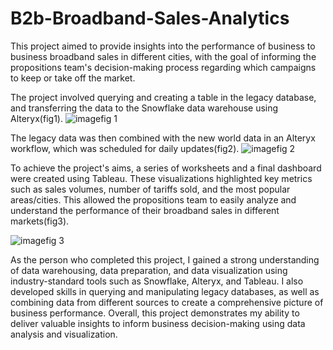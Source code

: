 # B2b-Broadband-Sales-Analytics

This project aimed to provide insights into the performance of business to business broadband sales in different cities, with the goal of informing the propositions team's decision-making process regarding which campaigns to keep or take off the market. 

The project involved querying and creating a table in the legacy database, and transferring the data to the Snowflake data warehouse using Alteryx(fig1).
![image](https://user-images.githubusercontent.com/33836566/236454277-3f3863cc-5e60-4f32-b0d2-fe95ab55bd2b.png)fig 1

The legacy data was then combined with the new world data in an Alteryx workflow, which was scheduled for daily updates(fig2).
![image](https://user-images.githubusercontent.com/33836566/236458063-58c1dcd1-66dc-4440-b729-b59c52aab2a5.png)fig 2


To achieve the project's aims, a series of worksheets and a final dashboard were created using Tableau. These visualizations highlighted key metrics such as sales volumes, number of tariffs sold, and the most popular areas/cities. This allowed the propositions team to easily analyze and understand the performance of their broadband sales in different markets(fig3).

![image](https://user-images.githubusercontent.com/33836566/236031270-46e30839-603a-4c0a-add1-81eff718bda8.png)fig 3

As the person who completed this project, I gained a strong understanding of data warehousing, data preparation, and data visualization using industry-standard tools such as Snowflake, Alteryx, and Tableau. I also developed skills in querying and manipulating legacy databases, as well as combining data from different sources to create a comprehensive picture of business performance. Overall, this project demonstrates my ability to deliver valuable insights to inform business decision-making using data analysis and visualization.


